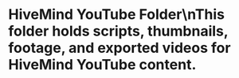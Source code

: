 # HiveMind YouTube Folder\nThis folder holds scripts, thumbnails, footage, and exported videos for HiveMind YouTube content.
